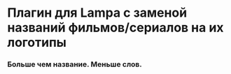 # Плагин для Lampa с заменой названий фильмов/сериалов на их логотипы
### Больше чем название. Меньше слов.
